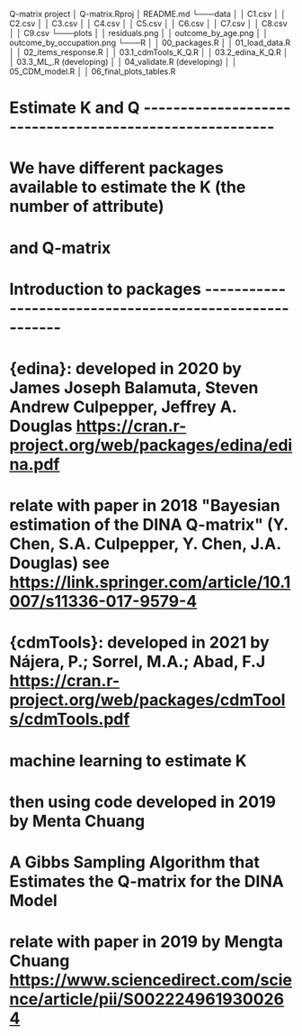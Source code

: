 
Q-matrix project
│   Q-matrix.Rproj
│   README.md
└───data
│   │   C1.csv
│   │   C2.csv
│   │   C3.csv
│   │   C4.csv
│   │   C5.csv
│   │   C6.csv
│   │   C7.csv
│   │   C8.csv
│   │   C9.csv
└───plots
│   │   residuals.png
│   │   outcome_by_age.png
│   │   outcome_by_occupation.png
└───R
│   │   00_packages.R
│   │   01_load_data.R
│   │   02_items_response.R
│   │   03.1_cdmTools_K_Q.R
│   │   03.2_edina_K_Q.R
│   │   03.3_ML_.R (developing)
│   │   04_validate.R (developing)
│   │   05_CDM_model.R
│   │   06_final_plots_tables.R


# Estimate K and Q --------------------------------------------------------

# We have different packages available to estimate the K (the number of attribute)
# and Q-matrix 

# Introduction to packages --------------------------------------------------------

# {edina}: developed in 2020 by James Joseph Balamuta, Steven Andrew Culpepper, Jeffrey A. Douglas https://cran.r-project.org/web/packages/edina/edina.pdf
# relate with paper in 2018 "Bayesian estimation of the DINA Q-matrix" (Y. Chen, S.A. Culpepper, Y. Chen, J.A. Douglas) see https://link.springer.com/article/10.1007/s11336-017-9579-4

# {cdmTools}: developed in 2021 by Nájera, P.; Sorrel, M.A.; Abad, F.J https://cran.r-project.org/web/packages/cdmTools/cdmTools.pdf

# machine learning to estimate K 
# then using code developed in 2019 by Menta Chuang   
# A Gibbs Sampling Algorithm that Estimates the Q-matrix for the DINA Model
# relate with paper in 2019 by Mengta Chuang https://www.sciencedirect.com/science/article/pii/S0022249619300264


